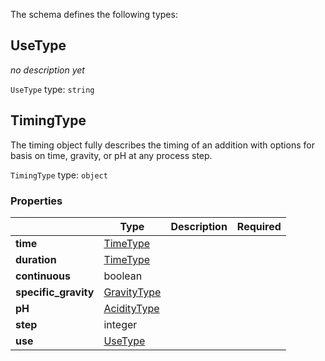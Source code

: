 The schema defines the following types:

## UseType

_no description yet_

`UseType` type: `string`

## TimingType

The timing object fully describes the timing of an addition with options for basis on time, gravity, or pH at any process step.

`TimingType` type: `object`

### Properties

|                      | Type                                                 | Description | Required |
| -------------------- | ---------------------------------------------------- | ----------- | -------- |
| **time**             | [TimeType](measureable_units.json.md#timetype)       |             |          |
| **duration**         | [TimeType](measureable_units.json.md#timetype)       |             |          |
| **continuous**       | boolean                                              |             |          |
| **specific_gravity** | [GravityType](measureable_units.json.md#gravitytype) |             |          |
| **pH**               | [AcidityType](measureable_units.json.md#aciditytype) |             |          |
| **step**             | integer                                              |             |          |
| **use**              | [UseType](#usetype)                                  |             |          |
